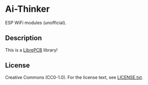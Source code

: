 # Ai-Thinker

ESP WiFi modules (unofficial).

## Description

This is a [LibrePCB](https://librepcb.org) library!

## License

Creative Commons (CC0-1.0). For the license text, see [LICENSE.txt](LICENSE.txt).
